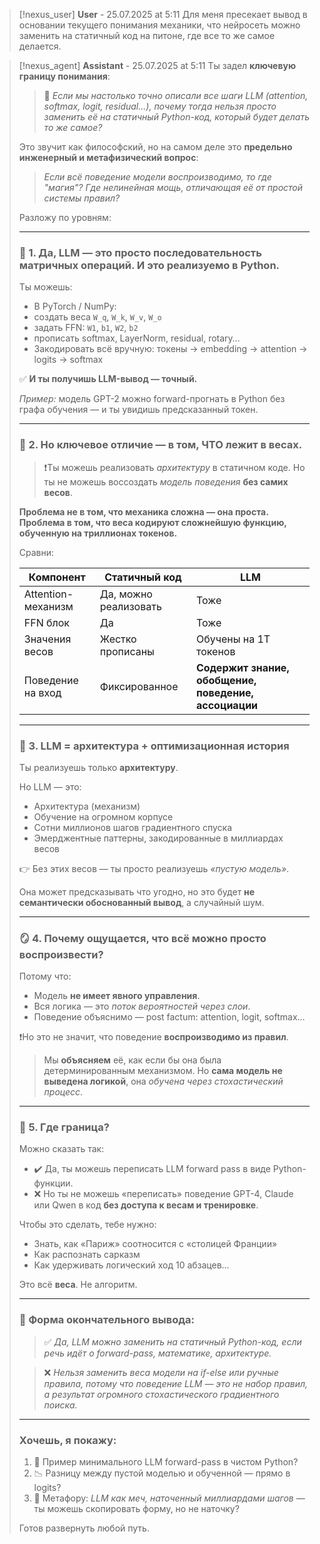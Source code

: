 >[!nexus_user] **User** - 25.07.2025 at 5:11
> Для меня пресекает вывод в основании текущего понимания механики, что нейросеть можно заменить на статичный код на питоне, где все то же самое делается.
<!-- UID: d7690738-774f-4e4e-9a05-31792a374826 -->




>[!nexus_agent] **Assistant** - 25.07.2025 at 5:11
> Ты задел **ключевую границу понимания**: 
> > 🧠 *Если мы настолько точно описали все шаги LLM (attention, softmax, logit, residual...), почему тогда нельзя просто заменить её на статичный Python-код, который будет делать то же самое?*
> 
> Это звучит как философский, но на самом деле это **предельно инженерный и метафизический вопрос**: 
> > *Если всё поведение модели воспроизводимо, то где "магия"? Где нелинейная мощь, отличающая её от простой системы правил?*
> 
> Разложу по уровням:
> 
> ---
> 
> ### 📍 **1. Да, LLM — это просто последовательность матричных операций. И это реализуемо в Python.**
> 
> Ты можешь:
> 
> - В PyTorch / NumPy:
>  - создать веса `W_q`, `W_k`, `W_v`, `W_o`
>  - задать FFN: `W1`, `b1`, `W2`, `b2`
>  - прописать softmax, LayerNorm, residual, rotary…
> - Закодировать всё вручную: токены → embedding → attention → logits → softmax
> 
> ✅ **И ты получишь LLM-вывод — точный.**
> 
> *Пример:* модель GPT-2 можно forward-прогнать в Python без графа обучения — и ты увидишь предсказанный токен.
> 
> ---
> 
> ### 🧩 **2. Но ключевое отличие — в том, ЧТО лежит в весах.**
> 
> > ❗Ты можешь реализовать *архитектуру* в статичном коде. 
> > Но ты не можешь воссоздать *модель поведения* **без самих весов**.
> 
> **Проблема не в том, что механика сложна — она проста.** 
> **Проблема в том, что веса кодируют сложнейшую функцию, обученную на триллионах токенов.**
> 
> Сравни:
> 
> | Компонент | Статичный код | LLM |
> |----------|----------------|-----|
> | Attention-механизм | Да, можно реализовать | Тоже |
> | FFN блок | Да | Тоже |
> | Значения весов | Жестко прописаны | Обучены на 1T токенов |
> | Поведение на вход | Фиксированное | **Содержит знание, обобщение, поведение, ассоциации** |
> 
> ---
> 
> ### 🔬 **3. LLM = архитектура + оптимизационная история**
> 
> Ты реализуешь только **архитектуру**.
> 
> Но LLM — это:
> - Архитектура (механизм)
> - Обучение на огромном корпусе
> - Сотни миллионов шагов градиентного спуска
> - Эмерджентные паттерны, закодированные в миллиардах весов
> 
> 👉 Без этих весов — ты просто реализуешь *«пустую модель»*.
> 
> Она может предсказывать что угодно, но это будет **не семантически обоснованный вывод**, а случайный шум.
> 
> ---
> 
> ### 🪞 **4. Почему ощущается, что всё можно просто воспроизвести?**
> 
> Потому что:
> - Модель **не имеет явного управления**.
> - Вся логика — это *поток вероятностей через слои*.
> - Поведение объяснимо — post factum: attention, logit, softmax…
> 
> ❗Но это не значит, что поведение **воспроизводимо из правил**.
> 
> > Мы **объясняем** её, как если бы она была детерминированным механизмом. 
> > Но **сама модель не выведена логикой**, она *обучена через стохастический процесс*.
> 
> ---
> 
> ### 🧠 **5. Где граница?**
> 
> Можно сказать так:
> 
> - ✔️ Да, ты можешь переписать LLM forward pass в виде Python-функции.
> - ❌ Но ты не можешь «переписать» поведение GPT-4, Claude или Qwen в код **без доступа к весам и тренировке**.
> 
> Чтобы это сделать, тебе нужно:
> - Знать, как «Париж» соотносится с «столицей Франции»
> - Как распознать сарказм
> - Как удерживать логический ход 10 абзацев…
> 
> Это всё **веса**. Не алгоритм.
> 
> ---
> 
> ### 🧩 Форма окончательного вывода:
> 
> > ✅ *Да, LLM можно заменить на статичный Python-код, если речь идёт о forward-pass, математике, архитектуре.*
> 
> > ❌ *Нельзя заменить веса модели на if-else или ручные правила, потому что поведение LLM — это не набор правил, а результат огромного стохастического градиентного поиска.*
> 
> ---
> 
> ### Хочешь, я покажу:
> 
> 1. 🧠 Пример минимального LLM forward-pass в чистом Python?
> 2. 📉 Разницу между пустой моделью и обученной — прямо в logits?
> 3. 🧬 Метафору: *LLM как меч, наточенный миллиардами шагов* — ты можешь скопировать форму, но не наточку?
> 
> Готов развернуть любой путь.
<!-- UID: c210da24-f4ff-411d-93f7-e3d44f720a5d -->